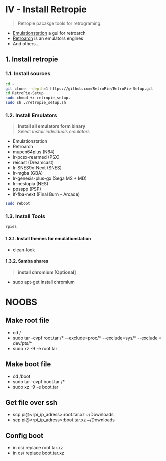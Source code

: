 # IV - Install Retropie

> Retropie pacakge tools for retrograming:
- [Emulationstation](http://www.emulationstation.org) a gui for retroarch
- [Retroarch](http://www.libretro.com) is an emulators engines
- And others...

## 1. Install retropie

### 1.1. Install sources

```bash
cd ~
git clone --depth=1 https://github.com/RetroPie/RetroPie-Setup.git
cd RetroPie-Setup
sudo chmod +x retropie_setup.
sudo sh ./retropie_setup.sh
```

### 1.2. Install Emulators

> **Install all emulators form binary**<br>
> Select *Install individuals emulators*

- Emulationstation
- Retroarch
- mupen64plus (N64)
- lr-pcsx-rearmed (PSX)
- reicast (Dreamcast)
- lr-SNES9x-Next (SNES)
- lr-mgba (GBA)
- lr-genesis-plus-gx (Sega MS + MD)
- lr-nestopia (NES)
- ppsspp (PSP)
- lf-fba-next (Final Burn - Arcade)


```bash
sudo reboot
````

### 1.3. Install Tools

```bash
rpies
```

#### 1.3.1. Install themes for emulationstation

- clean-look

#### 1.3.2. Samba shares



> **install chromium [Optional]**

- sudo apt-get install chromium

# NOOBS

## Make root file

- cd /
- sudo tar -cvpf root.tar /* --exclude=proc/* --exclude=sys/* --exclude = dev/pts/*
- sudo xz  -9  -e  root.tar

## Make boot file

- cd /boot
- sudo tar -cvpf boot.tar /*
- sudo xz  -9  -e  boot.tar

## Get file over ssh

- scp pi@<rpi_ip_adress>:root.tar.xz ~/Downloads
- scp pi@<rpi_ip_adress>:boot.tar.xz ~/Downloads

## Config boot


- in os/ replace root.tar.xz
- in os/ replace boot.tar.xz

